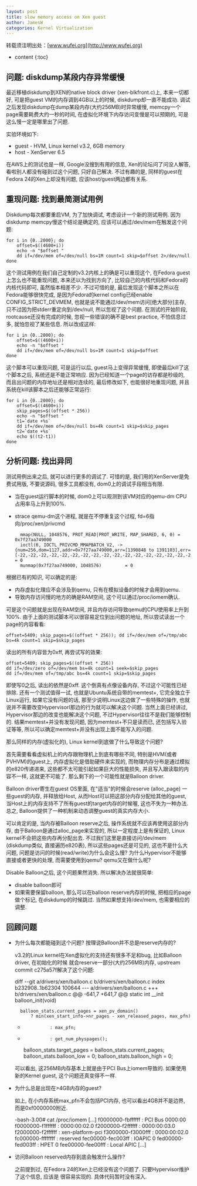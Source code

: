 ```yaml
---
layout: post
title: slow memory access on Xen guest
author: JamesW
categories: Kernel Virtualization
---
```


转载须注明出处：[www.wufei.org](http://www.wufei.org)

* content 
{:toc}

## 问题: diskdump某段内存异常缓慢

最近移植diskdump到XEN的native block driver (xen-blkfront.c)上, 本来一切都好, 可是把guest VM的内存调到4GB以上的时候, diskdump却一直不能成功. 调试之后发现diskdump在dump某段内存(大约256MB)时异常缓慢, memcpy一个page需要耗费大约一秒的时间, 在虚拟化环境下内存访问变慢是可以预期的, 可是这么慢一定是哪里出了问题.

实验环境如下:

* guest - HVM, Linux kernel v3.2, 6GB memory
* host - XenServer 6.5

在AWS上的测试也是一样, Google没搜到有用的信息, Xen的论坛问了问没人解答, 看啦别人都没有碰到过这个问题, 只好自己解决. 不过有趣的是, 同样的guest在Fedora 24的Xen上却没有问题, 应该host/guest两边都有关系.

## 重现问题: 找到最简测试用例

Diskdump每次都要重启VM, 为了加快调试, 考虑设计一个新的测试用例. 因为diskdump memcpy慢这个结论是确定的, 应该可以通过/dev/mem在触发这个问题:

	for i in {0..2000}; do
		offset=$((4600+i))
		echo -n "$offset "
		dd if=/dev/mem of=/dev/null bs=1M count=1 skip=$offset 2>/dev/null
	done

这个测试用例在我们自己定制的v3.2内核上的确是可以重现这个, 在Fedora guest上怎么也不能重现问题, 本来还以为找到方向了, 比较自己的内核代码和Fedora的内核代码即可, 虽然版本相差不少. 不过可惜的是, 最后发现这个脚本之所以在Fedora能够很快完成, 是因为Fedora的kernel config已经enable CONFIG_STRICT_DEVMEM, 也就是说不能通过/dev/mem访问[绝大部分]主存, 只不过因为把stderr重定向到/dev/null, 所以忽视了这个问题. 在测试的开始阶段, rootcause还没有完成的时候, 忽视一些错误的确不是best practice, 不怕信息过多, 就怕忽视了某些信息. 所以改成这样:

	for i in {0..2000}; do
		offset=$((4600+i))
		echo -n "$offset "
		dd if=/dev/mem of=/dev/null bs=1M count=1 skip=$offset
	done

这个脚本可以重现问题, 可是运行以后, guest马上变得异常缓慢, 即使最后kill了这个脚本之后, 系统还是不能正常响应. 因为已经知道一个page的访存都是秒级的, 而且出问题的内存地址还是相对连续的, 最后修改如下, 也能很好地重现问题, 并且系统在kill该脚本之后还能够正常运行: 

	for i in {0..2000}; do
		offset=$((4600+i))
		skip_pages=$((offset * 256))
		echo -n "$offset "
		t1=`date +%s`
		dd if=/dev/mem of=/dev/null bs=4k count=1 skip=$skip_pages
		t2=`date +%s`
		echo $((t2-t1))
	done

## 分析问题: 找出异同

测试用例出来之后, 就可以进行更多的调试了. 可惜的是, 我们用的XenServer是免费试用版, 不要说源码, 很多工具都没有, dom0上的调试手段相当有限.

* 当在guest运行脚本的时候, dom0上可以观测到该VM对应的qemu-dm CPU占用率马上升到100%.
* strace qemu-dm这个进程, 就是在不停重复这个过程, fd=6指向/proc/xen/privcmd

		mmap(NULL, 1048576, PROT_READ|PROT_WRITE, MAP_SHARED, 6, 0) = 0x7f27aa749000
		ioctl(6, IOCTL_PRIVCMD_MMAPBATCH_V2, ->{num=256,dom=1127,addr=0x7f27aa749000,arr=[1390848 to 1391103],err=[-22,-22,-22,-22,-22,-22,-22,-22,-22,-22,-22,-22,-22,-22,-22,-22,-22,-22,-22,-22,-22,-22,-22,-22,-22,-22,-22,-22,-22,-22,-22,-22,-22,-22,-22,-22,-22,-22,-22,-22,-22,-22,-22,-22,-22,-22,-22,-22,-22,-22,-22,-22,-22,-22,-22,-22,-22,-22,-22,-22,-22,-22,-22,-22,-22,-22,-22,-22,-22,-22,-22,-22,-22,-22,-22,-22,-22,-22,-22,-22,-22,-22,-22,-22,-22,-22,-22,-22,-22,-22,-22,-22,-22,-22,-22,-22,-22,-22,-22,-22,-22,-22,-22,-22,-22,-22,-22,-22,-22,-22,-22,-22,-22,-22,-22,-22,-22,-22,-22,-22,-22,-22,-22,-22,-22,-22,-22,-22,-22,-22,-22,-22,-22,-22,-22,-22,-22,-22,-22,-22,-22,-22,-22,-22,-22,-22,-22,-22,-22,-22,-22,-22,-22,-22,-22,-22,-22,-22,-22,-22,-22,-22,-22,-22,-22,-22,-22,-22,-22,-22,-22,-22,-22,-22,-22,-22,-22,-22,-22,-22,-22,-22,-22,-22,-22,-22,-22,-22,-22,-22,-22,-22,-22,-22,-22,-22,-22,-22,-22,-22,-22,-22,-22,-22,-22,-22,-22,-22,-22,-22,-22,-22,-22,-22,-22,-22,-22,-22,-22,-22,-22,-22,-22,-22,-22,-22,-22,-22,-22,-22,-22,-22,-22,-22,-22,-22,-22,-22,-22,-22,-22,-22,-22,-22,-22,-22,-22,-22,-22,-22,-22,-22,-22,-22,-22,-22]}) = 0
		munmap(0x7f27aa749000, 1048576)         = 0

根据已有的知识, 可以确定的是: 

* 内存虚拟化理应不会涉及到qemu, 只有在模拟设备的时候才会用到qemu.
* 导致内存访问慢的地方的确是RAM空间, 这个可以通过/proc/iomem确认.

可是这个问题就是出现在RAM空间, 并且内存访问导致qemu的CPU使用率上升到100%. 由于上面的测试脚本可以很容易定位到出问题的地址, 所以尝试读出一个page的内容看看:

	offset=5409; skip_pages=$((offset * 256)); dd if=/dev/mem of=/tmp/abc bs=4k count=1 skip=$skip_pages

读出的所有内容皆为0xff, 再尝试写的效果:

	offset=5409; skip_pages=$((offset * 256))
	dd if=/dev/zero of=/dev/mem bs=4k count=1 seek=$skip_pages
	dd if=/dev/mem of=/tmp/abc bs=4k count=1 skip=$skip_pages

即使写0之后, 读出的依然是0xff. 这个倒真有点像设备内存, 不过这个可能性已经排除. 还有一个测试值得一试, 也就是Ubuntu系统自带的memtest+, 它完全独立于Linux运行, 如果它没有问题的话, 那至少说明Linux这边做了一些特殊的操作, 也就说并不需要改变Hypervisorl那边的行为就可以解决这个问题. 当然上面已经讲过, Hypervisor那边的改变也能解决这个问题, 不过Hypervisor往往不是我们能够控制的. 结果memtest+并没有发现问题, 因为memtest+不只是读而已, 还包括写入验证等等, 所以可以确定memtest+并没有出现上面不能写入的问题.

那么同样的内存(虚拟化的), Linux kernel到底做了什么导致这个问题?

首先需要看看虚拟机上的内存跟物理机上到底有哪些不同, 特别是HVM(或者PVHVM)的guest上, 内存虚拟化是借助硬件来实现的, 而物理内存分布是通过模拟的e820传递进来, 这些都不太可能引起如果巨大的性能损失, 并且写入跟读取的内容不一样, 这就更不可能了. 那么剩下的一个可能性就是Balloon driver.  

Balloon driver寄生在guest OS里面, 在"适当"的时候会reserve (alloc_page) 一些guest的内存, 并释放给Host, 从而Host可以把这部分内存分配给其他的guest, 当Host上的内存支持不了所有guest的target内存的时候喔, 这也不失为一种办法. 总之, Balloon提供了一种机制来动态调整guest的真实内存大小.

可以肯定的是, 当内存被Balloon reserve之后, 操作系统就不应该再使用这部分内存, 由于Balloon是通过alloc_page来实现的, 所以一定程度上是有保证的, Linux kernel不会把这些内存再分配出去. 不过我们这里是直接访问/dev/mem (diskdump类似, 直接遍历e820表), 所以这些pages还是可见的, 这也不是什么大问题, 问题是访问的时候(read/write)为什么会这么慢? 为什么Hypervisor不能够直接或者更快的处理, 而需要使用到qemu? qemu又在做什么呢?

Disable Balloon之后, 这个问题果然消失. 所以解决办法就很简单:

* disable balloon即可
* 如果需要保留balloon, 那么可以在balloon reserve内存的时候, 把相应的page做个标记,
  在diskdump的时候跳过. 当然如果想支持/dev/mem, 也需要相应的调整.

## 回顾问题

* 为什么每次都能碰到这个问题? 按理说Balloon并不总是reserve内存的?

  v3.2的Linux kernel在Xen虚拟化的支持还有很多不足和bug, 比如Balloon driver, 在初始化的时候
  就会reserve一部分(大约256MB)内存, upstream commit c275a57f解决了这个问题:

	diff --git a/drivers/xen/balloon.c b/drivers/xen/balloon.c
	index b232908..1b62304 100644
	--- a/drivers/xen/balloon.c
	+++ b/drivers/xen/balloon.c
	@@ -641,7 +641,7 @@ static int __init balloon_init(void)

		balloon_stats.current_pages = xen_pv_domain()
			? min(xen_start_info->nr_pages - xen_released_pages, max_pfn)
	-               : max_pfn;
	+               : get_num_physpages();
		balloon_stats.target_pages  = balloon_stats.current_pages;
		balloon_stats.balloon_low   = 0;
		balloon_stats.balloon_high  = 0;

  可以看出, 这256MB内存基本上就是由于PCI Bus上iomem导致的. 如果使用新的Kernel guest, 这个问题还真变得不一样.

* 为什么总是出现在>4GB内存的guest?

  如上, 在小内存系统max_pfn不会包括PCI内存, 也可以看出4GB并不是边界, 而是0xf0000000附近.

	-bash-3.00# cat /proc/iomem
	[...]
	f0000000-fbffffff : PCI Bus 0000:00
	  f0000000-f1ffffff : 0000:00:02.0
	  f2000000-f2ffffff : 0000:00:03.0
	    f2000000-f2ffffff : xen-platform-pci
	  f3000000-f3000fff : 0000:00:02.0
	fc000000-ffffffff : reserved
	  fec00000-fec003ff : IOAPIC 0
	  fed00000-fed003ff : HPET 0
	  fee00000-fee00fff : Local APIC
	[...]

* 访问Balloon reserved内存到底会触发什么操作?

  之前提到过, 在Fedora 24的Xen上已经没有这个问题了. 只要Hypervisor维护了这个信息, 应该是
  很容易实现的. 具体代码暂时没有深入.

